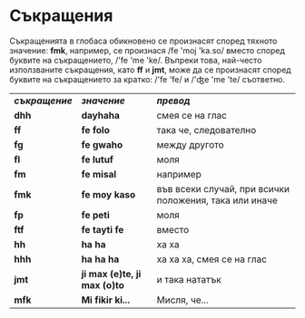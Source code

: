 <h1>Съкращения</h1>
<p> Съкращенията в глобаса обикновено се произнасят според тяхното значение: <strong>fmk</strong>, например, се
	произнася /fe 'moj 'ka.so/ вместо според буквите на съкращението, /'fe 'me 'ke/. Въпреки това, най-често
	използваните съкращения, като <strong>ff</strong> и <strong>jmt</strong>, може да се произнасят според буквите на
	съкращението за кратко: /'fe 'fe/ и /'ʤe 'me 'te/ съответно.</p>
<table style="width:100%">
	<tbody>
		<tr>
			<td><b><i>съкращение</i></b></td>
			<td><b><i>значение</i></b></td>
			<td><b><i>превод</i></b></td>
		</tr>
		<tr>
			<td><b>dhh</b></td>
			<td><b>dayhaha</b></td>
			<td>смея се на глас</td>
		</tr>
		<tr>
			<td><b>ff</b></td>
			<td><b>fe folo</b></td>
			<td>така че, следователно</td>
		</tr>
		<tr>
			<td><b>fg</b></td>
			<td><b>fe gwaho</b></td>
			<td>между другото</td>
		</tr>
		<tr>
			<td><b>fl</b></td>
			<td><b>fe lutuf</b></td>
			<td>моля</td>
		</tr>
		<tr>
			<td><b>fm</b></td>
			<td><b>fe misal</b></td>
			<td>например</td>
		</tr>
		<tr>
			<td><b>fmk</b></td>
			<td><b>fe moy kaso</b></td>
			<td>във всеки случай, при всички положения, така или иначе</td>
		</tr>
		<tr>
			<td><b>fp</b></td>
			<td><b>fe peti</b></td>
			<td>моля</td>
		</tr>
		<tr>
			<td><b>ftf</b></td>
			<td><b>fe tayti fe</b></td>
			<td>вместо</td>
		</tr>
		<tr>
			<td><b>hh</b></td>
			<td><b>ha ha</b></td>
			<td>ха ха</td>
		</tr>
		<tr>
			<td><b>hhh</b></td>
			<td><b>ha ha ha</b></td>
			<td>ха ха ха, смея се на глас</td>
		</tr>
		<tr>
			<td><b>jmt</b></td>
			<td><b>ji max (e)te, ji max (o)to</b></td>
			<td>и така нататък</td>
		</tr>
		<tr>
			<td><b>mfk</b></td>
			<td><b>Mi fikir ki...</b></td>
			<td>Мисля, че...</td>
		</tr>
	</tbody>
</table>
<p></p>
